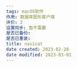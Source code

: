 ```yaml
---
tags: macOS软件
作用: 数据库图形客户端
评价: 2
设置同步: 暂不需要
是否已备份:
是否已重装:
title: navicat
date created: 2023-02-28
date modified: 2023-03-01
---
```

